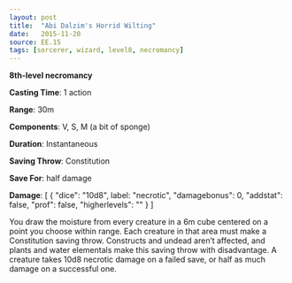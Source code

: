 ```yaml
---
layout: post
title:  "Abi Dalzim's Horrid Wilting"
date:   2015-11-20
source: EE.15
tags: [sorcerer, wizard, level8, necromancy]
---
```


**8th-level necromancy**

**Casting Time**: 1 action

**Range**: 30m

**Components**: V, S, M (a bit of sponge)

**Duration**: Instantaneous

**Saving Throw**: Constitution

**Save For**: half damage

**Damage**: [ { "dice": "10d8", label: "necrotic", "damagebonus": 0, "addstat": false, "prof": false, "higherlevels": "" } ]

You draw the moisture from every creature in a 6m cube centered on a point you choose within range. Each creature in that area must make a Constitution saving throw. Constructs and undead aren’t affected, and plants and water elementals make this saving throw with disadvantage. A creature takes 10d8 necrotic damage on a failed save, or half as much damage on a successful one.
